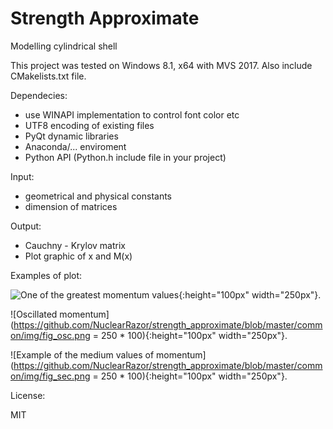 # Strength Approximate

Modelling cylindrical shell

This project was tested on Windows 8.1, x64 with MVS 2017.
Also include CMakelists.txt file.

Dependecies:

- use WINAPI implementation to control font color etc
- UTF8 encoding of existing files
- PyQt dynamic libraries
- Anaconda/... enviroment
- Python API (Python.h include file in your project)

Input:

- geometrical and physical constants
- dimension of matrices

Output:

- Cauchny - Krylov matrix
- Plot graphic of x and M(x)

Examples of plot:

![One of the greatest momentum values](https://github.com/NuclearRazor/strength_approximate/blob/master/common/img/fig_max.png){:height="100px" width="250px"}.

![Oscillated momentum](https://github.com/NuclearRazor/strength_approximate/blob/master/common/img/fig_osc.png = 250 * 100){:height="100px" width="250px"}.

![Example of the medium values of momentum](https://github.com/NuclearRazor/strength_approximate/blob/master/common/img/fig_sec.png = 250 * 100){:height="100px" width="250px"}.

License:

MIT
